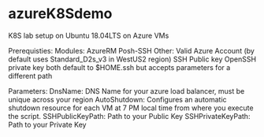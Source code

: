 # azureK8Sdemo
K8S lab setup on Ubuntu 18.04LTS on Azure VMs

Prerequisties:
  Modules:
    AzureRM
    Posh-SSH
  Other:
    Valid Azure Account (by default uses Standard_D2s_v3 in WestUS2 region)
    SSH Public key
    OpenSSH private key
    both default to $HOME\.ssh but accepts parameters for a different path
    
Parameters:
  DnsName: DNS Name for your azure load balancer, must be unique across your region
  AutoShutdown: Configures an automatic shutdown resource for each VM at 7 PM local time from where you execute the script.
  SSHPublicKeyPath: Path to your Public Key
  SSHPrivateKeyPath: Path to your Private Key
